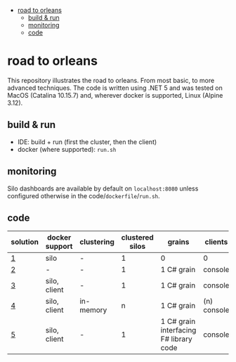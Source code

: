 - [road to orleans](#road-to-orleans)
  - [build & run](#build--run)
  - [monitoring](#monitoring)
  - [code](#code)

# road to orleans

This repository illustrates the road to orleans. From most basic, to more advanced techniques. The code is written using .NET 5 and was tested on MacOS (Catalina 10.15.7) and, wherever docker is supported, Linux (Alpine 3.12).

## build & run

* IDE: build + run (first the cluster, then the client)
* docker (where supported): `run.sh`

## monitoring

Silo dashboards are available by default on `localhost:8080` unless configured otherwise in the code/`dockerfile`/`run.sh`.

## code

| solution | docker support | clustering | clustered silos | grains | clients |
| --- | --- | --- | --- | --- | --- |
| [1](1/readme.md) | silo | - | 1 | 0 | 0 |
| [2](2/readme.md) | - | - | 1 | 1 C# grain | console |
| [3](3/readme.md) | silo, client | - | 1 | 1 C# grain | console |
| [4](4/readme.md) | silo, client | in-memory | n | 1 C# grain | (n) console |
| [5](5/readme.md) | silo, client | - | 1 | 1 C# grain interfacing F# library code | console |
